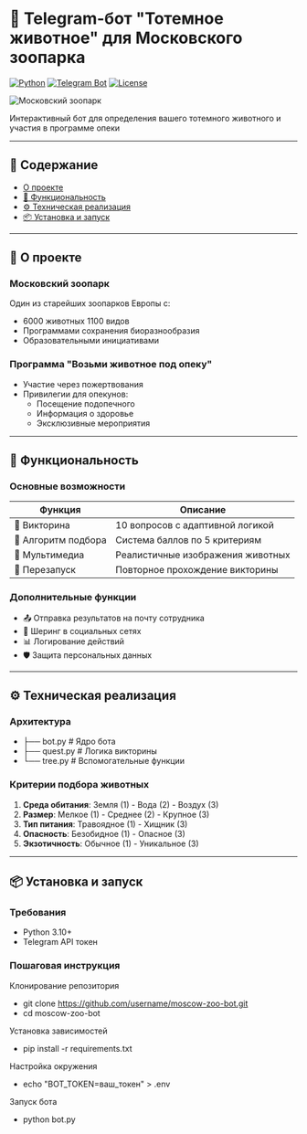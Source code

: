 # 🦁 Telegram-бот "Тотемное животное" для Московского зоопарка

[![Python](https://img.shields.io/badge/Python-3.10%2B-blue)](https://www.python.org/)
[![Telegram Bot](https://img.shields.io/badge/Telegram%20Bot-20.3+-brightgreen)](https://core.telegram.org/bots)
[![License](https://img.shields.io/badge/License-MIT-yellow)](LICENSE)

![Московский зоопарк](https://example.com/moscow-zoo-banner.jpg)

Интерактивный бот для определения вашего тотемного животного и участия в программе опеки

---

## 📑 Содержание
- [О проекте](#-о-проекте)
- [🚀 Функциональность](#-функциональность)
- [⚙️ Техническая реализация](#️-техническая-реализация)
- [📦 Установка и запуск](#-установка-и-запуск)


---

## 🌟 О проекте

### Московский зоопарк
Один из старейших зоопарков Европы с:
- 6000 животных 1100 видов
- Программами сохранения биоразнообразия
- Образовательными инициативами

### Программа "Возьми животное под опеку"
- Участие через пожертвования
- Привилегии для опекунов:
  - Посещение подопечного
  - Информация о здоровье
  - Эксклюзивные мероприятия

---

## 🚀 Функциональность

### Основные возможности
| Функция | Описание |
|---------|----------|
| 🧠 Викторина | 10 вопросов с адаптивной логикой |
| 🎯 Алгоритм подбора | Система баллов по 5 критериям |
| 📸 Мультимедиа | Реалистичные изображения животных |
| 🔄 Перезапуск | Повторное прохождение викторины |

### Дополнительные функции
- 📤 Отправка результатов на почту сотрудника
- 📲 Шеринг в социальных сетях
- 📊 Логирование действий
- 🛡 Защита персональных данных

---

## ⚙️ Техническая реализация

### Архитектура
- ├── bot.py # Ядро бота
- ├── quest.py # Логика викторины
- └── tree.py # Вспомогательные функции

### Критерии подбора животных
1. **Среда обитания**: Земля (1) - Вода (2) - Воздух (3)
2. **Размер**: Мелкое (1) - Среднее (2) - Крупное (3)
3. **Тип питания**: Травоядное (1) - Хищник (3)
4. **Опасность**: Безобидное (1) - Опасное (3)
5. **Экзотичность**: Обычное (1) - Уникальное (3)

---

## 📦 Установка и запуск

### Требования
- Python 3.10+
- Telegram API токен

### Пошаговая инструкция
Клонирование репозитория
- git clone https://github.com/username/moscow-zoo-bot.git
- cd moscow-zoo-bot

Установка зависимостей
- pip install -r requirements.txt

Настройка окружения
- echo "BOT_TOKEN=ваш_токен" > .env

Запуск бота
- python bot.py



